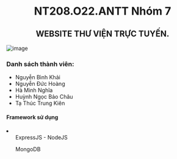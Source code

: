 <h1 align="center">NT208.O22.ANTT Nhóm 7</h1>
<h2 align="center">WEBSITE THƯ VIỆN TRỰC TUYẾN.</h2>
<p align="left">
</p>

![image](https://github.com/MNghiazz/Doan/assets/109862700/a9d31d68-1a9d-4323-bcda-86230b856060)

<h3>Danh sách thành viên:</h3>
<ul>
  <li>Nguyễn Bình Khải</li>
  <li>Nguyễn Đức Hoàng</li>
  <li>Hà Minh Nghĩa</li>
  <li>Huỳnh Ngọc Bảo Châu</li>
  <li>Tạ Thúc Trung Kiên</li> 
  <!-- Add more members as needed -->
</ul>
<h4>Framework sử dụng</h4>
<li> 
  <ul>ExpressJS - NodeJS</ul>
  <ul>MongoDB</ul>
</li>
